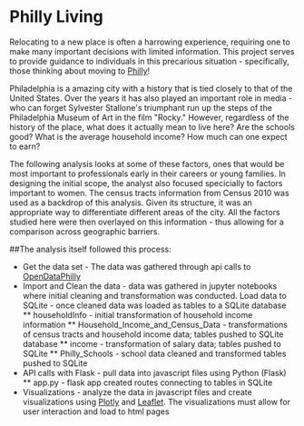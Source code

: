 # Philly Living

Relocating to a new place is often a harrowing experience, requiring one to make many important decisions with limited information. This project serves to provide guidance to individuals in this precarious situation - specifically, those thinking about moving to [Philly](https://www.phila.gov/)!

Philadelphia is a amazing city with a history that is tied closely to that of the United States. Over the years it has also played an important role in media - who can forget Sylvester Stallone's triumphant run up the steps of the Philadelphia Museum of Art in the film "Rocky." However, regardless of the history of the place, what does it actually mean to live here? Are the schools good? What is the average household income? How much can one expect to earn?

The following analysis looks at some of these factors, ones that would be most important to professionals early in their careers or young families. In designing the initial scope, the analyst also focused specicially to factors important to women. The census tracts information from Census 2010 was used as a backdrop of this analysis. Given its structure, it was an appropriate way to differentiate different areas of the city. All the factors studied here were then overlayed on this information - thus allowing for a comparison across geographic barriers. 

##The analysis itself followed this process:
   * Get the data set - The data was gathered through api calls to [OpenDataPhilly](https://www.opendataphilly.org/dataset)
   * Import and Clean the data - data was gathered in jupyter notebooks where initial cleaning and transformation was conducted. Load data to SQLite - once cleaned data was loaded as tables to a SQLite database
        ** householdInfo - initial transformation of household income information
	** Household_Income_and_Census_Data - transformations of census tracts and household income data; tables pushed to SQLite database
        ** income - transformation of salary data; tables pushed to SQLite
        ** Philly_Schools - school data cleaned and transformed tables pushed to SQLite
   * API calls with Flask - pull data into javascript files using Python (Flask)
        ** app.py - flask app created routes connecting to tables in SQLite
   * Visualizations - analyze the data in javascript files and create visualizations using [Plotly](https://plotly.com/) and [Leaflet](https://leafletjs.com/). The visualizations must allow for user interaction and load to html pages